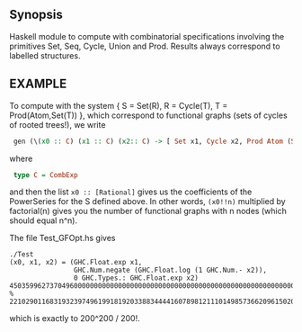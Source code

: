 ## Synopsis

Haskell module to compute with combinatorial specifications involving the
primitives Set, Seq, Cycle, Union and Prod. Results always correspond to
labelled structures.

## EXAMPLE

To compute with the system
                { S = Set(R), R = Cycle(T), T = Prod(Atom,Set(T))  },
which correspond to functional graphs (sets of cycles of rooted trees!),
we write
```haskell
 gen (\(x0 :: C) (x1 :: C) (x2:: C) -> [ Set x1, Cycle x2, Prod Atom (Set x2)])
```
where
```haskell
 type C = CombExp
```
and then the list `x0 :: [Rational]` gives us the coefficients of the PowerSeries
for the S defined above. In other words, `(x0!!n)` multiplied by factorial(n)
gives you the number of functional graphs with n nodes (which should equal n^n).


The file Test_GFOpt.hs gives
```
./Test 
(x0, x1, x2) = (GHC.Float.exp x1,
                GHC.Num.negate (GHC.Float.log (1 GHC.Num.- x2)),
                0 GHC.Types.: GHC.Float.exp x2)
4503599627370496000000000000000000000000000000000000000000000000000000000000000000000000000000000000000000000000000000000000000000000000000000000000000000000000000000000000000000000000000000000000000000000000000000000000000000000000000000000000000000000000000000000000000000000000000000000000000000000000000000000000000000000000000000000000000000000000000000000000000 % 221029011683193239749619918192033883444416078981211101498573662096150208756912276603371097425227081600675465895410695527056246966969525329318852030773688151050208205069621911299774017406559032095642799762224419422538926234949832869833911139810093390892205153602739123319915066062737
```
which is exactly to 200^200 / 200!.
